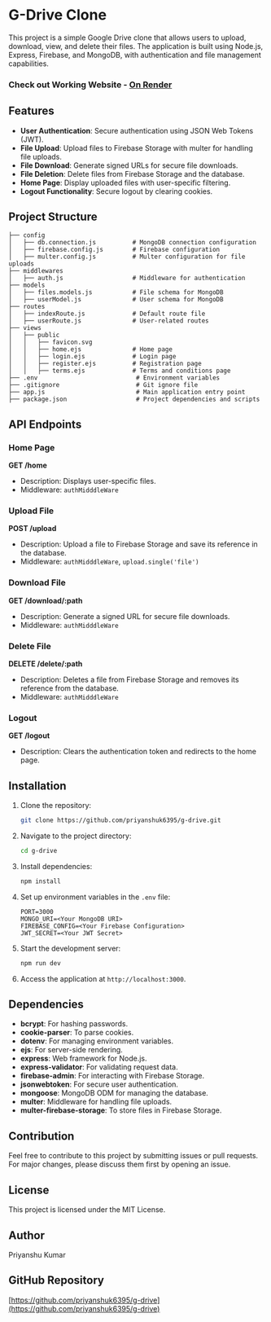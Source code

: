 # G-Drive Clone

This project is a simple Google Drive clone that allows users to upload, download, view, and delete their files. The application is built using Node.js, Express, Firebase, and MongoDB, with authentication and file management capabilities.
### **Check out Working Website** - [On Render](https://g-drive-zty8.onrender.com)

## Features

- **User Authentication**: Secure authentication using JSON Web Tokens (JWT).
- **File Upload**: Upload files to Firebase Storage with multer for handling file uploads.
- **File Download**: Generate signed URLs for secure file downloads.
- **File Deletion**: Delete files from Firebase Storage and the database.
- **Home Page**: Display uploaded files with user-specific filtering.
- **Logout Functionality**: Secure logout by clearing cookies.

## Project Structure

```plaintext
├── config
│   ├── db.connection.js          # MongoDB connection configuration
│   ├── firebase.config.js        # Firebase configuration
│   ├── multer.config.js          # Multer configuration for file uploads
├── middlewares
│   ├── auth.js                   # Middleware for authentication
├── models
│   ├── files.models.js           # File schema for MongoDB
│   ├── userModel.js              # User schema for MongoDB
├── routes
│   ├── indexRoute.js             # Default route file
│   ├── userRoute.js              # User-related routes
├── views
│   ├── public
│   │   ├── favicon.svg
│   │   ├── home.ejs              # Home page
│   │   ├── login.ejs             # Login page
│   │   ├── register.ejs          # Registration page
│   │   ├── terms.ejs             # Terms and conditions page
├── .env                           # Environment variables
├── .gitignore                     # Git ignore file
├── app.js                         # Main application entry point
├── package.json                   # Project dependencies and scripts
```

## API Endpoints

### Home Page
**GET /home**
- Description: Displays user-specific files.
- Middleware: `authMidddleWare`

### Upload File
**POST /upload**
- Description: Upload a file to Firebase Storage and save its reference in the database.
- Middleware: `authMidddleWare`, `upload.single('file')`

### Download File
**GET /download/:path**
- Description: Generate a signed URL for secure file downloads.
- Middleware: `authMidddleWare`

### Delete File
**DELETE /delete/:path**
- Description: Deletes a file from Firebase Storage and removes its reference from the database.
- Middleware: `authMidddleWare`

### Logout
**GET /logout**
- Description: Clears the authentication token and redirects to the home page.

## Installation

1. Clone the repository:
   ```bash
   git clone https://github.com/priyanshuk6395/g-drive.git
   ```

2. Navigate to the project directory:
   ```bash
   cd g-drive
   ```

3. Install dependencies:
   ```bash
   npm install
   ```

4. Set up environment variables in the `.env` file:
   ```env
   PORT=3000
   MONGO_URI=<Your MongoDB URI>
   FIREBASE_CONFIG=<Your Firebase Configuration>
   JWT_SECRET=<Your JWT Secret>
   ```

5. Start the development server:
   ```bash
   npm run dev
   ```

6. Access the application at `http://localhost:3000`.

## Dependencies

- **bcrypt**: For hashing passwords.
- **cookie-parser**: To parse cookies.
- **dotenv**: For managing environment variables.
- **ejs**: For server-side rendering.
- **express**: Web framework for Node.js.
- **express-validator**: For validating request data.
- **firebase-admin**: For interacting with Firebase Storage.
- **jsonwebtoken**: For secure user authentication.
- **mongoose**: MongoDB ODM for managing the database.
- **multer**: Middleware for handling file uploads.
- **multer-firebase-storage**: To store files in Firebase Storage.

## Contribution

Feel free to contribute to this project by submitting issues or pull requests. For major changes, please discuss them first by opening an issue.

## License

This project is licensed under the MIT License.

## Author

Priyanshu Kumar

## GitHub Repository

[https://github.com/priyanshuk6395/g-drive](https://github.com/priyanshuk6395/g-drive)

